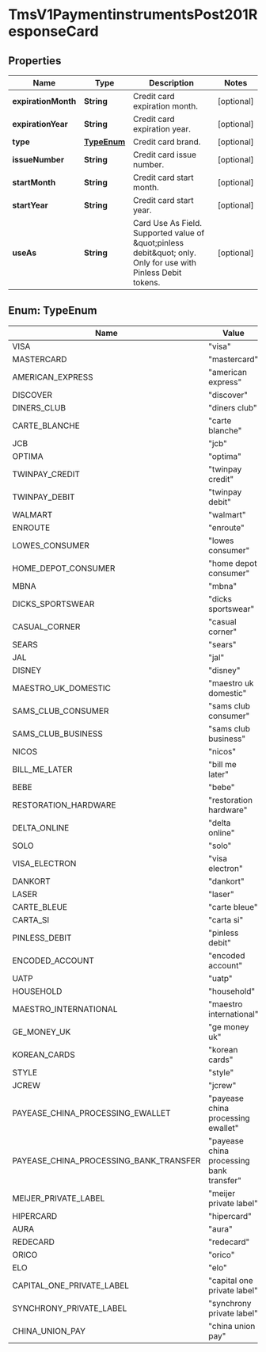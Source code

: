 
# TmsV1PaymentinstrumentsPost201ResponseCard

## Properties
Name | Type | Description | Notes
------------ | ------------- | ------------- | -------------
**expirationMonth** | **String** | Credit card expiration month. |  [optional]
**expirationYear** | **String** | Credit card expiration year. |  [optional]
**type** | [**TypeEnum**](#TypeEnum) | Credit card brand. |  [optional]
**issueNumber** | **String** | Credit card issue number. |  [optional]
**startMonth** | **String** | Credit card start month. |  [optional]
**startYear** | **String** | Credit card start year. |  [optional]
**useAs** | **String** | Card Use As Field. Supported value of \&quot;pinless debit\&quot; only. Only for use with Pinless Debit tokens. |  [optional]


<a name="TypeEnum"></a>
## Enum: TypeEnum
Name | Value
---- | -----
VISA | &quot;visa&quot;
MASTERCARD | &quot;mastercard&quot;
AMERICAN_EXPRESS | &quot;american express&quot;
DISCOVER | &quot;discover&quot;
DINERS_CLUB | &quot;diners club&quot;
CARTE_BLANCHE | &quot;carte blanche&quot;
JCB | &quot;jcb&quot;
OPTIMA | &quot;optima&quot;
TWINPAY_CREDIT | &quot;twinpay credit&quot;
TWINPAY_DEBIT | &quot;twinpay debit&quot;
WALMART | &quot;walmart&quot;
ENROUTE | &quot;enroute&quot;
LOWES_CONSUMER | &quot;lowes consumer&quot;
HOME_DEPOT_CONSUMER | &quot;home depot consumer&quot;
MBNA | &quot;mbna&quot;
DICKS_SPORTSWEAR | &quot;dicks sportswear&quot;
CASUAL_CORNER | &quot;casual corner&quot;
SEARS | &quot;sears&quot;
JAL | &quot;jal&quot;
DISNEY | &quot;disney&quot;
MAESTRO_UK_DOMESTIC | &quot;maestro uk domestic&quot;
SAMS_CLUB_CONSUMER | &quot;sams club consumer&quot;
SAMS_CLUB_BUSINESS | &quot;sams club business&quot;
NICOS | &quot;nicos&quot;
BILL_ME_LATER | &quot;bill me later&quot;
BEBE | &quot;bebe&quot;
RESTORATION_HARDWARE | &quot;restoration hardware&quot;
DELTA_ONLINE | &quot;delta online&quot;
SOLO | &quot;solo&quot;
VISA_ELECTRON | &quot;visa electron&quot;
DANKORT | &quot;dankort&quot;
LASER | &quot;laser&quot;
CARTE_BLEUE | &quot;carte bleue&quot;
CARTA_SI | &quot;carta si&quot;
PINLESS_DEBIT | &quot;pinless debit&quot;
ENCODED_ACCOUNT | &quot;encoded account&quot;
UATP | &quot;uatp&quot;
HOUSEHOLD | &quot;household&quot;
MAESTRO_INTERNATIONAL | &quot;maestro international&quot;
GE_MONEY_UK | &quot;ge money uk&quot;
KOREAN_CARDS | &quot;korean cards&quot;
STYLE | &quot;style&quot;
JCREW | &quot;jcrew&quot;
PAYEASE_CHINA_PROCESSING_EWALLET | &quot;payease china processing ewallet&quot;
PAYEASE_CHINA_PROCESSING_BANK_TRANSFER | &quot;payease china processing bank transfer&quot;
MEIJER_PRIVATE_LABEL | &quot;meijer private label&quot;
HIPERCARD | &quot;hipercard&quot;
AURA | &quot;aura&quot;
REDECARD | &quot;redecard&quot;
ORICO | &quot;orico&quot;
ELO | &quot;elo&quot;
CAPITAL_ONE_PRIVATE_LABEL | &quot;capital one private label&quot;
SYNCHRONY_PRIVATE_LABEL | &quot;synchrony private label&quot;
CHINA_UNION_PAY | &quot;china union pay&quot;




